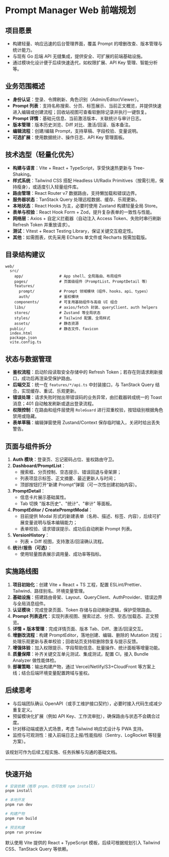 # Prompt Manager Web 前端规划

## 项目愿景
- 构建轻量、响应迅速的后台管理界面，覆盖 Prompt 的增删改查、版本管理与统计能力。
- 与现有 Go 后端 API 无缝集成，提供安全、可扩展的前端基础设施。
- 通过模块化设计便于后续快速迭代，如权限扩展、API Key 管理、智能分析等。

## 业务范围概述
- **身份认证**：登录、令牌刷新、角色识别（Admin/Editor/Viewer）。
- **Prompt 列表**：支持名称搜索、分页、标签展示、当前正文概览，并提供快速进入编辑或创建流程；回收站视图可查看软删除记录并执行一键恢复。
- **Prompt 详情**：基础元信息、当前激活版本、关联统计与审计日志。
- **版本管理**：版本历史浏览、Diff 对比、激活/回滚、版本备注。
- **编辑流程**：创建/编辑 Prompt，支持草稿、字段校验、变量说明。
- **可选扩展**：使用数据统计、操作日志、API Key 管理面板。

## 技术选型（轻量化优先）
- **构建与语言**：Vite + React + TypeScript，享受快速热更新与 Tree-Shaking。
- **样式系统**：Tailwind CSS 搭配 Headless UI/Radix Primitives（按需引用，保持瘦身），或适度引入轻量组件库。
- **路由管理**：React Router v7 数据路由，支持懒加载和错误边界。
- **服务器状态**：TanStack Query 处理远程数据、缓存、乐观更新。
- **本地状态**：React Hooks 为主，必要时使用 Zustand 构建轻量全局 Store。
- **表单与校验**：React Hook Form + Zod，提升复杂表单的一致性与性能。
- **网络层**：Axios + 自定义拦截器（自动注入 Access Token、失败时串行刷新 Refresh Token 并重放请求）。
- **测试**：Vitest + React Testing Library，保证关键交互稳定性。
- **其他**：如需图表，优先采用 ECharts 单文件或 Recharts 按需加载版。

## 目录结构建议
```
web/
  src/
    app/                # App shell、全局路由、布局组件
    pages/              # 页面级组件（PromptList、PromptDetail 等）
    features/
      prompt/           # Prompt 领域模块（组件、hooks、api、types）
      auth/             # 鉴权模块
    components/         # 可复用基础组件与高级 UI 组合
    libs/               # axios/fetch 封装、queryClient、auth helpers
    stores/             # Zustand 等全局状态
    styles/             # Tailwind 配置、全局样式
    assets/             # 静态资源
  public/               # 静态文件、favicon
  index.html
  package.json
  vite.config.ts
```

## 状态与数据管理
- **鉴权流程**：启动阶段读取安全存储中的 Refresh Token；若存在则请求刷新接口，成功后再渲染受保护路由。
- **后端交互**：统一在 `features/*/api.ts` 中封装接口，与 TanStack Query 结合，实现缓存、重试、乐观更新。
- **错误处理**：请求失败时抛出带错误码的业务异常，由拦截器转成统一的 Toast 消息；401 自动触发刷新或退出登录流程。
- **权限控制**：在路由和组件层使用 `RoleGuard` 进行双重校验，按钮级别根据角色禁用或隐藏。
- **表单草稿**：编辑弹窗使用 Zustand/Context 保存临时输入，关闭时给出丢失警告。

## 页面与组件拆分
1. **Auth 模块**：登录页、忘记密码占位、鉴权路由守卫。
2. **Dashboard/PromptList**：
   - 搜索框、分页控制、空态提示、错误回退与骨架屏；
   - 列表项显示标签、正文摘要、最近更新人与时间；
   - 顶部按钮打开“新建 Prompt”弹窗（可一次性创建初始内容）。
3. **PromptDetail**：
   - 信息卡片展示基础属性。
   - Tab 切换 "版本历史"、"统计"、"审计" 等面板。
4. **PromptEditor / CreatePromptModal**：
   - 目前提供 Modal 形式的新建表单（名称、描述、标签、内容），后续可扩展变量说明与版本编辑能力；
   - 表单校验、请求错误提示、成功后自动刷新 Prompt 列表。
5. **VersionHistory**：
   - 列表 + Diff 视图，支持激活/回滚确认流程。
6. **统计/报告（可选）**：
   - 使用轻量图表展示调用量、成功率等指标。

## 实施路线图
1. **项目初始化**：创建 Vite + React + TS 工程，配置 ESLint/Prettier、Tailwind、路径别名、环境变量管理。
2. **基础设施**：搭建路由骨架、Layout、QueryClient、AuthProvider、错误边界与全局消息组件。
3. **认证模块**：完成登录页面、Token 存储与自动刷新逻辑，保护受限路由。
4. **Prompt 列表迭代**：实现列表视图、搜索过滤、分页、空态/加载态、正文预览。
5. **详情 + 版本管理**：完成详情页面、版本 Tab、Diff、激活/回滚交互。
6. **增删改流程**：构建 PromptEditor，落地创建、编辑、删除的 Mutation 流程；处理乐观更新与表单校验；回收站页支持软删除恢复与提示反馈。
7. **增强体验**：加入权限提示、字段帮助信息、批量操作、统计面板等增量功能。
8. **质量保障**：补齐关键交互单元测试、集成测试，配置 CI，接入 Bundle Analyzer 做性能体检。
9. **部署策略**：输出构建产物，通过 Vercel/Netlify/S3+CloudFront 等方案上线；结合后端环境变量配置跨域与鉴权。

## 后续思考
- 与后端团队确认 OpenAPI（或手工维护接口契约），必要时接入代码生成减少重复定义。
- 预留模块化扩展（例如 API Key、工作流审批），确保路由与状态不会耦合过度。
- 针对移动端或嵌入式场景，考虑 Tailwind 响应式设计与 PWA 支持。
- 监控与可观测性：接入前端日志上报/性能指标（Sentry、LogRocket 等轻量方案）。

该规划可作为后续工程实施、任务拆解与沟通的基础文档。

---

## 快速开始

```bash
# 安装依赖（推荐 pnpm，也可改用 npm install）
pnpm install

# 本地开发
pnpm run dev

# 构建产物
pnpm run build

# 预览构建
pnpm run preview
```

默认使用 Vite 提供的 React + TypeScript 模板，后续可根据规划引入 Tailwind CSS、TanStack Query 等依赖。
